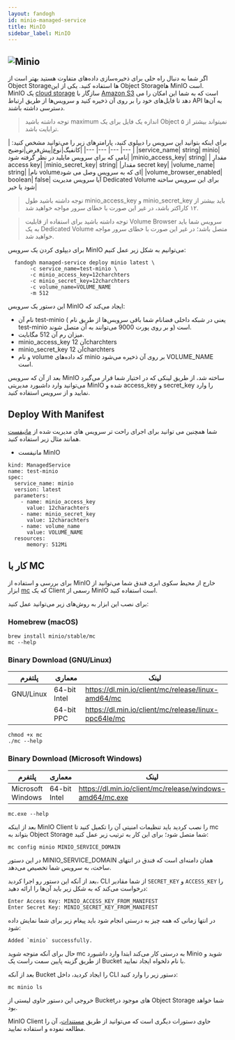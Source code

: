 ```yaml
---
layout: fandogh
id: minio-managed-service
title: MinIO
sidebar_label: MinIO
---
```



## ![Minio](/img/docs/minio-managed-service.png "Minio")

اگر شما به دنبال راه حلی برای ذخیره‌سازی داده‌های متفاوت هستید بهتر است از Object Storageها استفاده کنید.
یکی از این Object Storageها MinIO است. </br>
MinIO یک  [cloud storage](https://en.wikipedia.org/wiki/Cloud_storage "Cloud storage") سازگار با [Amazon S3](https://en.wikipedia.org/wiki/Amazon_S3 "Amazon S3") است که به شما این امکان را می دهد تا فایل‌های خود را بر روی آن ذخیره کنید و سرویس‌ها از طریق ارتباط API به آن‌ها دسترسی داشته باشند.<br/>

> توجه داشته باشید maximum اندازه یک فایل برای یک Object نمیتواند بیشتر از ۵ ترابایت باشد.

برای اینکه بتوانید این سرویس را دیپلوی کنید، پارامتر‌های زیر را می‌توانید مشخص کنید:
|کانفیگ|نوع|پیش‌فرض|توضیح|
|---	|---	|---	|---	|
|service_name| string| minio| نامی که برای سرویس مایلید در نظر گرفته شود|
|minio_access_key| string| | مقدار access key|
|minio_secret_key| string| |مقدار secret key|
|volume_name| string| |نام volumeای که به سرویس وصل می شود|
|volume_browser_enabled| boolean| false| آیا سرویس مدیریت Dedicated Volume برای این سرویس ساخته شود یا خیر|

> توجه داشته باشید طول minio_access_key و minio_secret_key باید بیشتر از ۱۲ کاراکتر باشد، در غیر این صورت با خطای سرور مواجه خواهید شد.

> توجه داشته باشید برای استفاده از قابلیت Volume Browser سرویس شما باید به یک Dedicated Volume متصل باشد؛ در غیر این صورت با خطای سرور مواجه خواهید شد.

برای دیپلوی کردن یک سرویس MinIO می‌توانیم به شکل زیر عمل کنیم:
```
  fandogh managed-service deploy minio latest \
       -c service_name=test-minio \
       -c minio_access_key=12charchters
       -c minio_secret_key=12charchters
       -c volume_name=VOLUME_NAME
       -m 512
```
این دستور یک سرویس MinIO ایجاد می‌کند که:
* نام آن test-minio ( یعنی در شبکه داخلی فضانام شما باقی سرویس‌ها از طریق نام test-minio و بر روی پورت 9000 می‌توانند به آن متصل شوند)  است.
* میزان رم آن 512 مگابایت.
* minio_access_key آن 12charchters
* minio_secret_key آن 12charchters 
* و نام volume که داده‌های minio بر روی آن ذخیره می‌شود VOLUME_NAME است.

بعد از آن که سرویس MinIO ساخته شد، از طریق لینکی که در اختیار شما قرار می‌گیرد می‌توانید وارد داشبورد مدیریتی MinIO شده و access_key و secret_key را وارد نمایید و از سرویس استفاده کنید.

## Deploy With Manifest

شما همچنین می توانید برای اجرای راحت تر سرویس های مدیریت شده از [مانیفست](https://docs.fandogh.cloud/docs/service-manifest.html) همانند مثال زیر استفاده کنید.

- مانیفست MinIO
```
kind: ManagedService
name: test-minio
spec:
  service_name: minio
  version: latest
  parameters:
    - name: minio_access_key
      value: 12charachters
    - name: minio_secret_key
      value: 12charachters
    - name: volume_name
      value: VOLUME_NAME
  resources:
      memory: 512Mi
```


## کار با MC
برای بررسی و استفاده از MinIO خارج از محیط سکوی ابری فندق شما می‌توانید از ابزار [mc](https://docs.min.io/docs/minio-client-complete-guide.html) که یک Client رسمی از MinIO است استفاده کنید.

برای نصب این ابزار به روش‌های زیر می‌توانید عمل کنید:

### Homebrew (macOS)
```
brew install minio/stable/mc
mc --help
```

### Binary Download (GNU/Linux)

|پلتفرم|معماری|لینک|
|---	|---	|---	|
|GNU/Linux|64-bit Intel|https://dl.min.io/client/mc/release/linux-amd64/mc|
||64-bit PPC|https://dl.min.io/client/mc/release/linux-ppc64le/mc|

```
chmod +x mc
./mc --help
```

### Binary Download (Microsoft Windows)

|پلتفرم|معماری|لینک|
|---	|---	|---	|
|Microsoft Windows|64-bit Intel|https://dl.min.io/client/mc/release/windows-amd64/mc.exe|
```
mc.exe --help
```


بعد از اینکه MinIO Client را نصب کردید باید تنظیمات امنیتی آن را تکمیل کنید تا mc بتواند به Object Storage شما متصل شود؛ برای این کار به ترتیب زیر عمل کنید:

```
mc config minio MINIO_SERVICE_DOMAIN
```
در این دستور MINIO_SERVICE_DOMAIN همان دامنه‌ای است که فندق در انتهای ساخت، به سرویس شما تخصیص می‌دهد.

بعد از آنکه این دستور رو اجرا کردید، CLI از شما مقادیر `SECRET_KEY` و `ACCESS_KEY` را درخواست ‌می‌کند که به شکل زیر باید آن‌ها را ارائه دهید:

```
Enter Access Key: MINIO_ACCESS_KEY_FROM_MANIFEST
Enter Secret Key: MINIO_SECRET_KEY_FROM_MANIFEST
```
در انتها زمانی که همه چیز به درستی انجام شود باید پیغام زیر برای شما نمایش داده شود:

```
Added `minio` successfully.
```

حال برای آنکه متوجه شوید mc به درستی کار می‌کند ابتدا وارد داشبورد Minio شوید و از طریق گزینه پایین سمت راست یک Bucket با نام دلخواه ایجاد نمایید.

بعد از آنکه Bucket را ایجاد کردید، داخل CLI دستور زیر را وارد کنید:

```
mc minio ls
```
خروجی این دستور حاوی لیستی از Bucketهای موجود در Object Storage شما خواهد بود.

MinIO Client حاوی دستورات دیگری ‌است که می‌توانید از طریق [مستندات](https://docs.min.io/docs/minio-client-complete-guide.html)، آن را مطالعه نموده و استفاده نمایید.

